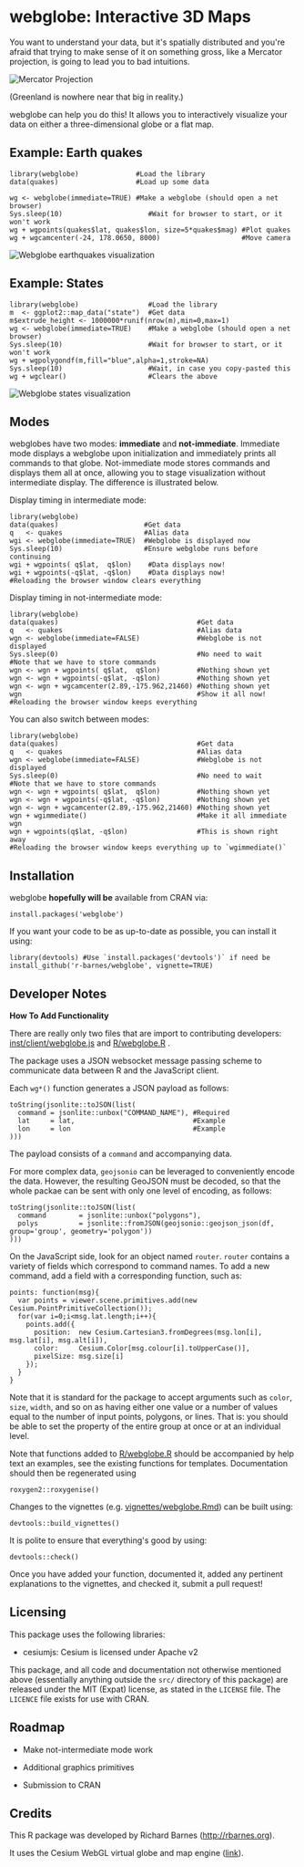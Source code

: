 webglobe: Interactive 3D Maps
=============================

You want to understand your data, but it's spatially distributed and you're
afraid that trying to make sense of it on something gross, like a Mercator
projection, is going to lead you to bad intuitions.

![Mercator Projection](vignettes/mercator.png)

(Greenland is nowhere near that big in reality.)

webglobe can help you do this! It allows you to interactively visualize your
data on either a three-dimensional globe or a flat map.



Example: Earth quakes
-----------------------------

    library(webglobe)              #Load the library
    data(quakes)                   #Load up some data

    wg <- webglobe(immediate=TRUE) #Make a webglobe (should open a net browser)
    Sys.sleep(10)                     #Wait for browser to start, or it won't work
    wg + wgpoints(quakes$lat, quakes$lon, size=5*quakes$mag) #Plot quakes
    wg + wgcamcenter(-24, 178.0650, 8000)                    #Move camera

![Webglobe earthquakes visualization](vignettes/webglobe_quakes.png)



Example: States
-----------------------------

    library(webglobe)                 #Load the library
    m  <- ggplot2::map_data("state")  #Get data
    m$extrude_height <- 1000000*runif(nrow(m),min=0,max=1)
    wg <- webglobe(immediate=TRUE)    #Make a webglobe (should open a net browser)
    Sys.sleep(10)                     #Wait for browser to start, or it won't work
    wg + wgpolygondf(m,fill="blue",alpha=1,stroke=NA)
    Sys.sleep(10)                     #Wait, in case you copy-pasted this
    wg + wgclear()                    #Clears the above

![Webglobe states visualization](vignettes/webglobe_states.png)



Modes
-----------------------------

webglobes have two modes: **immediate** and **not-immediate**. Immediate mode
displays a webglobe upon initialization and immediately prints all commands to
that globe. Not-immediate mode stores commands and displays them all at once,
allowing you to stage visualization without intermediate display. The difference
is illustrated below.

Display timing in intermediate mode:

    library(webglobe)
    data(quakes)                     #Get data
    q   <- quakes                    #Alias data
    wgi <- webglobe(immediate=TRUE)  #Webglobe is displayed now
    Sys.sleep(10)                    #Ensure webglobe runs before continuing
    wgi + wgpoints( q$lat,  q$lon)    #Data displays now!
    wgi + wgpoints(-q$lat, -q$lon)    #Data displays now!
    #Reloading the browser window clears everything

Display timing in not-intermediate mode:

    library(webglobe)
    data(quakes)                                  #Get data
    q   <- quakes                                 #Alias data
    wgn <- webglobe(immediate=FALSE)              #Webglobe is not displayed
    Sys.sleep(0)                                  #No need to wait
    #Note that we have to store commands
    wgn <- wgn + wgpoints( q$lat,  q$lon)         #Nothing shown yet
    wgn <- wgn + wgpoints(-q$lat, -q$lon)         #Nothing shown yet
    wgn <- wgn + wgcamcenter(2.89,-175.962,21460) #Nothing shown yet
    wgn                                           #Show it all now!
    #Reloading the browser window keeps everything

You can also switch between modes:

    library(webglobe)
    data(quakes)                                  #Get data
    q   <- quakes                                 #Alias data
    wgn <- webglobe(immediate=FALSE)              #Webglobe is not displayed
    Sys.sleep(0)                                  #No need to wait
    #Note that we have to store commands
    wgn <- wgn + wgpoints( q$lat,  q$lon)         #Nothing shown yet
    wgn <- wgn + wgpoints(-q$lat, -q$lon)         #Nothing shown yet
    wgn <- wgn + wgcamcenter(2.89,-175.962,21460) #Nothing shown yet
    wgn + wgimmediate()                           #Make it all immediate
    wgn
    wgn + wgpoints(q$lat, -q$lon)                 #This is shown right away
    #Reloading the browser window keeps everything up to `wgimmediate()`



Installation
-----------------------------

webglobe **hopefully will be** available from CRAN via:

    install.packages('webglobe')

If you want your code to be as up-to-date as possible, you can install it using:

    library(devtools) #Use `install.packages('devtools')` if need be
    install_github('r-barnes/webglobe', vignette=TRUE)



Developer Notes
-----------------------------

**How To Add Functionality**

There are really only two files that are import to contributing developers:
[inst/client/webglobe.js](inst/client/webglobe.js)
and
[R/webglobe.R](R/webglobe.R)
.

The package uses a JSON websocket message passing scheme to communicate data
between R and the JavaScript client.

Each `wg*()` function generates a JSON payload as follows:

    toString(jsonlite::toJSON(list(
      command = jsonlite::unbox("COMMAND_NAME"), #Required
      lat     = lat,                             #Example
      lon     = lon                              #Example
    )))

The payload consists of a `command` and accompanying data.

For more complex data, `geojsonio` can be leveraged to conveniently encode the
data. However, the resulting GeoJSON must be decoded, so that the whole packae
can be sent with only one level of encoding, as follows:

    toString(jsonlite::toJSON(list(
      command        = jsonlite::unbox("polygons"),
      polys          = jsonlite::fromJSON(geojsonio::geojson_json(df, group='group', geometry='polygon'))
    )))

On the JavaScript side, look for an object named `router`. `router` contains a
variety of fields which correspond to command names. To add a new command, add a
field with a corresponding function, such as:

    points: function(msg){
      var points = viewer.scene.primitives.add(new Cesium.PointPrimitiveCollection());
      for(var i=0;i<msg.lat.length;i++){
        points.add({
          position:  new Cesium.Cartesian3.fromDegrees(msg.lon[i], msg.lat[i], msg.alt[i]),
          color:     Cesium.Color[msg.colour[i].toUpperCase()],
          pixelSize: msg.size[i]
        });
      }
    }

Note that it is standard for the package to accept arguments such as `color`,
`size`, `width`, and so on as having either one value or a number of values
equal to the number of input points, polygons, or lines. That is: you should be
able to set the property of the entire group at once or at an individual level.

Note that functions added to [R/webglobe.R](R/webglobe.R) should be accompanied
by help text an examples, see the existing functions for templates.
Documentation should then be regenerated using

    roxygen2::roxygenise()

Changes to the vignettes (e.g. [vignettes/webglobe.Rmd](vignettes/webglobe.Rmd))
can be built using:

    devtools::build_vignettes()

It is polite to ensure that everything's good by using:

    devtools::check()

Once you have added your function, documented it, added any pertinent
explanations to the vignettes, and checked it, submit a pull request!


Licensing
-----------------------------

This package uses the following libraries:

 * cesiumjs: Cesium is licensed under Apache v2

This package, and all code and documentation not otherwise mentioned above
(essentially anything outside the `src/` directory of this package) are released
under the MIT (Expat) license, as stated in the `LICENSE` file. The `LICENCE`
file exists for use with CRAN.



Roadmap
-----------------------------

* Make not-intermediate mode work

* Additional graphics primitives

* Submission to CRAN



Credits
-----------------------------

This R package was developed by Richard Barnes (http://rbarnes.org).

It uses the Cesium WebGL virtual globe and map engine ([link](https://cesium.com/cesiumjs/)).
